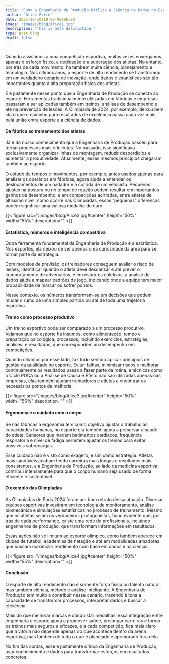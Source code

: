 ```yaml
---
title: "Como a Engenharia de Produção Utiliza a Ciência de Dados no Esporte de Alto Rendimento"
author: "Alice Forte"
date: 2025-10-10T19:00:00+06:00
image: "images/blog/Alice1.jpg"
description: "This is meta description."
type: post_blog
draft: false

--- 
```


Quando assistimos a uma competição esportiva, muitas vezes enxergamos apenas o esforço físico, a dedicação e a superação dos atletas. No entanto, por trás de cada movimento, há também muita ciência, planejamento e tecnologia. Nos últimos anos, o esporte de alto rendimento se transformou em um verdadeiro cenário de inovação, onde dados e estatísticas são tão importantes quanto a alta preparação física dos atletas.

E é justamente nesse ponto que a Engenharia de Produção se conecta ao esporte. Ferramentas tradicionalmente utilizadas em fábricas e empresas passaram a ser aplicadas também em treinos, análises de desempenho e até na prevenção de lesões. A Olimpíada de 2024, por exemplo, deixou bem claro que o caminho para resultados de excelência passa cada vez mais pela união entre esporte e a ciência de dados.

#### Da fábrica ao treinamento dos atletas

Já é do nosso conhecimento que a Engenharia de Produção nasceu para tornar processos mais eficientes. No passado, isso significava exclusivamente organizar linhas de montagem, reduzir desperdícios e aumentar a produtividade. Atualmente, esses mesmos princípios chegaram também ao esporte.

O estudo de tempos e movimentos, por exemplo, antes usados apenas para analisar os operários em fábricas, agora ajuda a entender os deslocamentos de um nadador e a corrida de um velocista. Pequenos ajustes na postura ou no tempo de reação podem resultar em importantes ganhos de desempenho, e em competições acirradas, entre atletas de altíssimo nível, como ocorre nas Olimpíadas, essas “pequenas” diferenças podem significar uma valiosa medalha de ouro.

{{< figure src="/images/blog/Alice2.jpg#center" height="50%" width="55%" description="" >}}

#### Estatística, números e inteligência competitiva

Outra ferramenta fundamental da Engenharia de Produção é a estatística. Nos esportes, ela deixou de ser apenas uma curiosidade da área para se tornar parte da estratégia.

Com modelos de previsão, os treinadores conseguem avaliar o risco de lesões, identificar quando o atleta deve descansar e até prever o comportamento de adversários, e em esportes coletivos, a análise de dados ajuda a mapear padrões de jogo, indicando onde a equipe tem maior probabilidade de marcar ou sofrer pontos.

Nesse contexto, os números transformam-se em decisões que podem mudar o rumo de uma simples partida ou até de toda uma trajetória esportiva.

#### Treino como processo produtivo

Um treino esportivo pode ser comparado a um processo produtivo. Vejamos que no esporte há insumos, como alimentação, tempo e preparação psicológica; processos, incluindo exercícios, estratégias, análises; e resultados, que correspondem ao desempenho em competições.

Quando olhamos por esse lado, faz todo sentido aplicar princípios de gestão da qualidade no esporte. Evitar falhas, minimizar riscos e melhorar continuamente os resultados passa a fazer parte da rotina, e técnicas como o Ciclo PDCA ou a Análise de Causa e Efeito não são  utilizadas apenas nas empresas, elas também ajudam treinadores e atletas a encontrar os necessários pontos de melhoria.

{{< figure src="/images/blog/Alice3.jpg#center" height="50%" width="55%" description="" >}}

#### Ergonomia e o cuidado com o corpo

Se nas fábricas a ergonomia tem como objetivo  ajustar o trabalho às capacidades humanas, no esporte ela também ajuda a preservar a saúde do atleta. Sensores que medem batimentos cardíacos, frequência respiratória e nível de fadiga permitem ajustar os treinos para evitar possíveis sobrecargas.

Esse cuidado não é visto como exagero, e sim como estratégia. Atletas mais saudáveis acabam tendo carreiras mais longas e resultados mais consistentes, e a Engenharia de Produção, ao lado da medicina esportiva, contribui intensamente para que o corpo humano seja usado de forma eficiente e sustentável.

#### O exemplo das Olimpíadas

As Olimpíadas de Paris 2024 foram um bom retrato dessa atuação. Diversas equipes esportivas investiram em tecnologia de monitoramento, análise biomecânica e simulações estatísticas no processo de treinamento. Mesmo que os atletas sejam os verdadeiros protagonistas, ficou evidente que, por trás de cada performance, existe uma rede de profissionais, incluindo engenheiros de produção, que transformam informações em resultados.

Essas ações não se limitam ao esporte olímpico, como também aparece em clubes de futebol, academias de natação e até em modalidades amadoras que buscam maximizar rendimento com base em dados e na ciência.

{{< figure src="/images/blog/Alice4.jpg#center" height="50%" width="55%" description="" >}}

#### Conclusão

O esporte de alto rendimento não é somente força física ou talento natural, mas também ciência, método e análise inteligente. A Engenharia de Produção tem muito a contribuir nesse cenário, trazendo à tona a capacidade de transformar processos, interpretar dados e buscar a eficiência.

Mais do que melhorar marcas e conquistar medalhas, essa integração entre engenharia e esporte ajuda a promover saúde, prolongar carreiras e tornar os treinos mais seguros e eficazes, e a cada competição, fica mais claro que a vitória não depende apenas do que acontece dentro da arena esportiva, mas também de tudo o que é planejado e aprimorado fora dela.

No fim das contas, esse é justamente o foco da Engenharia de Produção, usar conhecimento e dados para transformar esforços em resultados concretos.


